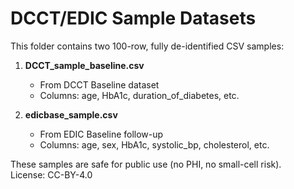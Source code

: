 # DCCT/EDIC Sample Datasets

This folder contains two 100-row, fully de-identified CSV samples:

1. **DCCT_sample_baseline.csv**  
   - From DCCT Baseline dataset  
   - Columns: age, HbA1c, duration_of_diabetes, etc.

2. **edicbase_sample.csv**  
   - From EDIC Baseline follow-up  
   - Columns: age, sex, HbA1c, systolic_bp, cholesterol, etc.

These samples are safe for public use (no PHI, no small-cell risk).  
License: CC-BY-4.0

